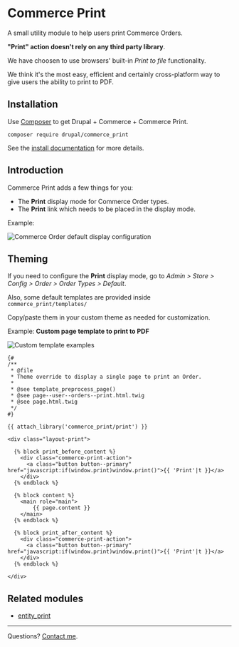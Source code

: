 # Commerce Print

A small utility module to help users print Commerce Orders.

**"Print" action doesn't rely on any third party library**.

We have choosen to use browsers' built-in _Print to file_ functionality.

We think it's the most easy, efficient and certainly cross-platform way to give users the ability to print to PDF.

## Installation

Use [Composer](https://getcomposer.org/) to get Drupal + Commerce + Commerce Print.

```
composer require drupal/commerce_print
```

See the [install documentation](https://docs.drupalcommerce.org/commerce2/developer-guide/install-update/installation) for more details.

## Introduction

Commerce Print adds a few things for you:
* The **Print** display mode for Commerce Order types.
* The **Print** link which needs to be placed in the display mode.

Example:

![Commerce Order default display configuration](https://matthieuscarset.com/sites/default/files/2019-02/commerce_print_default_display.png)

## Theming

If you need to configure the **Print** display mode, go to _Admin > Store > Config > Order > Order Types > Default_.

Also, some default templates are provided inside `commerce_print/templates/`

Copy/paste them in your custom theme as needed for customization.

Example: **Custom page template to print to PDF**

![Custom template examples](https://matthieuscarset.com/sites/default/files/2019-02/commerce_print_template_examples.png)

```
{#
/**
 * @file
 * Theme override to display a single page to print an Order.
 *
 * @see template_preprocess_page()
 * @see page--user--orders--print.html.twig
 * @see page.html.twig
 */
#}

{{ attach_library('commerce_print/print') }}

<div class="layout-print">

  {% block print_before_content %}
    <div class="commerce-print-action">
      <a class="button button--primary" href="javascript:if(window.print)window.print()">{{ 'Print'|t }}</a>
    </div>
  {% endblock %}

  {% block content %}
    <main role="main">
        {{ page.content }}
    </main>
  {% endblock %}

  {% block print_after_content %}
    <div class="commerce-print-action">
      <a class="button button--primary" href="javascript:if(window.print)window.print()">{{ 'Print'|t }}</a>
    </div>
  {% endblock %}

</div>
```

## Related modules
* [entity_print](https://www.drupal.org/project/entity_print)

---

Questions? [Contact me](https://matthieuscarset.com/).
